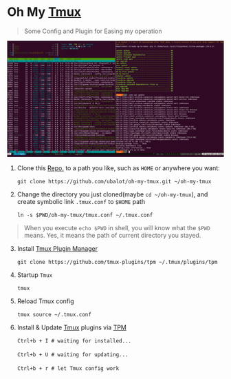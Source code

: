 # Oh My [Tmux](http://tmux.github.io/)

> Some Config and Plugin for Easing my operation

![](./attach/final_effect.png)

1. Clone this [Repo.](https://github.com/hoseahsu/oh-my-tmux) to a path you like, such as `HOME` or anywhere you want:

    ```
    git clone https://github.com/ubalot/oh-my-tmux.git ~/oh-my-tmux
    ```

2. Change the directory you just cloned(maybe `cd ~/oh-my-tmux`), and create symbolic link `.tmux.conf` to `$HOME` path

    ```
    ln -s $PWD/oh-my-tmux/tmux.conf ~/.tmux.conf
    ```
> When you execute `echo $PWD` in shell, you will know what the `$PWD` means.
> Yes, it means the path of current directory you stayed.

3. Install [Tmux Plugin Manager](https://github.com/tmux-plugins/tpm)

    ```
    git clone https://github.com/tmux-plugins/tpm ~/.tmux/plugins/tpm
    ```

4. Startup `Tmux`

    ```
    tmux
    ```

5. Reload Tmux config

    ```
    tmux source ~/.tmux.conf
    ```

6. Install & Update [Tmux](http://tmux.github.io/) plugins via [TPM](https://github.com/tmux-plugins/tpm)

    ```
    Ctrl+b + I # waiting for installed...

    Ctrl+b + U # waiting for updating...

    Ctrl+b + r # let Tmux config work
    ```

